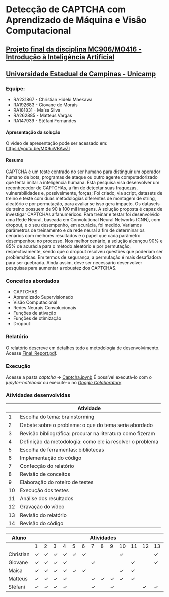 # Detecção de CAPTCHA com Aprendizado de Máquina e Visão Computacional

## <a href="https://www.ic.unicamp.br/~esther/teaching/2020s1/mc906/index.html">Projeto final da disciplina MC906/MO416 - Introdução à Inteligência Artificial</a>
## <a href="https://www.unicamp.br/unicamp/">Universidade Estadual de Campinas - Unicamp</a>

### Equipe:
* RA231867 - Christian Hideki Maekawa
* RA192683 - Giovane de Morais
* RA181831 - Maísa Silva 
* RA262885 - Matteus Vargas
* RA147939 - Stéfani Fernandes

#### Apresentação da solução

O vídeo de apresentação pode ser acessado em: https://youtu.be/MX9uiVBAwZI

#### Resumo

CAPTCHA é um teste centrado no ser humano para distinguir um operador humano de bots, programas de ataque ou outro agente computadorizado que tenta imitar a inteligência humana. Esta pesquisa visa desenvolver um reconhecedor de CAPTCHAs, a fim de detectar suas fraquezas, vulnerabilidades e, possivelmente, forças; Foi criado, via script, datasets de treino e teste com duas metodologias diferentes de montagem de string, aleatório e por permutação, para avaliar se isso gera impacto. Os datasets de treino possuem de 90 à 100 mil imagens. A solução proposta é capaz de investigar CAPTCHAs alfanuméricos. Para treinar e testar foi desenvolvido uma Rede Neural, baseada em Convolutional Neural Networks (CNN), com dropout, e o seu desempenho, em acurácia, foi medido. Variamos parâmetros de treinamento e da rede neural a fim de determinar os cenários com melhores resultados e o papel que cada parâmetro desempenhou no processo. Nos melhor cenário, a solução alcançou 90% e 85% de acurácia para o método aleatório e por permutação, respectivamente, sendo que o dropout resolveu questões que poderiam ser problemáticas. Em termos de segurança, a permutação é mais desafiadora para ser quebrada. Ainda assim, deve ser necessário desenvolver pesquisas para aumentar a robustez dos CAPTCHAS.

### Conceitos abordados
* CAPTCHAS
* Aprendizado Supervisionado
* Visão Computacional
* Redes Neurais Convolucionais
* Funções de ativação
* Funções de otimização
* Dropout

### Relatório

O relatório descreve em detalhes todo a metodologia de desenvolvimento. Acesse <a href="https://github.com/MatteusStranger/final_project_ia/blob/master/Final_Report.pdf">Final_Report.pdf</a>.

### Execução

Acesse a pasta *captcha* -> <a href="https://github.com/MatteusStranger/final_project_ia/blob/master/captcha/Captcha.ipynb">Captcha.ipynb</a>
É possível executá-lo com o *jupyter-notebook* ou execute-o no <a href="https://colab.research.google.com/github/MatteusStranger/final_project_ia/blob/master/captcha/Captcha.ipynb">*Google Colaboratory*</a>

### Atividades desenvolvidas

<table id="tg-jqkp6">
<thead>
  <tr>
    <th></th>
    <th>Atividade</th>
  </tr>
</thead>
<tbody>
  <tr>
    <td>1</td>
    <td>Escolha do tema: brainstorming</td>
  </tr>
  <tr>
    <td>2</td>
    <td>Debate sobre o problema: o que do tema seria abordado</td>
  </tr>
  <tr>
    <td>3</td>
    <td>Revisão bibliográfica: procurar na literatura como fizeram</td>
  </tr>
  <tr>
    <td>4</td>
    <td>Definição da metodologia: como ele ia resolver o problema</td>
  </tr>
  <tr>
    <td>5</td>
    <td>Escolha de ferramentas: bibliotecas</td>
  </tr>
  <tr>
    <td>6</td>
    <td>Implementação do código</td>
  </tr>
  <tr>
    <td>7</td>
    <td>Confecção do relatório</td>
  </tr>
  <tr>
    <td>8</td>
    <td>Revisão de conceitos</td>
  </tr>
  <tr>
    <td>9</td>
    <td>Elaboração do roteiro de testes</td>
  </tr>
  <tr>
    <td>10</td>
    <td>Execução dos testes</td>
  </tr>
  <tr>
    <td>11</td>
    <td>Análise dos resultados</td>
  </tr>
  <tr>
    <td>12</td>
    <td>Gravação do vídeo</td>
  </tr>
  <tr>
    <td>13</td>
    <td>Revisão do relatório</td>
  </tr>
  <tr>
    <td>14</td>
    <td>Revisão do código</td>
  </tr>
</tbody>
</table>

<table id="tg-xUXio">
<thead>
  <tr>
    <th>Aluno</th>
    <th colspan="14">Atividades</th>
  </tr>
</thead>
<tbody>
  <tr>
    <td></td>
    <td>1</td>
    <td>2</td>
    <td>3</td>
    <td>4</td>
    <td>5</td>
    <td>6</td>
    <td>7</td>
    <td>8</td>
    <td>9</td>
    <td>10</td>
    <td>11</td>
    <td>12</td>
    <td>13</td>
    <td>14</td>
  </tr>
  <tr>
    <td>Christian</td>
    <td>✓</td>
    <td>✓</td>
    <td>✓</td>
    <td>✓</td>
    <td>✓</td>
    <td>✓</td>
    <td></td>
    <td></td>
    <td></td>
    <td>✓</td>
    <td></td>
    <td></td>
    <td>✓</td>
    <td>✓</td>
  </tr>
  <tr>
    <td>Giovane</td>
    <td>✓</td>
    <td>✓</td>
    <td>✓</td>
    <td>✓</td>
    <td></td>
    <td></td>
    <td>✓</td>
    <td></td>
    <td></td>
    <td></td>
    <td>✓</td>
    <td></td>
    <td>✓</td>
    <td></td>
  </tr>
  <tr>
    <td>Maísa</td>
    <td>✓</td>
    <td>✓</td>
    <td>✓</td>
    <td>✓</td>
    <td>✓</td>
    <td>✓</td>
    <td></td>
    <td></td>
    <td></td>
    <td>✓</td>
    <td>✓</td>
    <td></td>
    <td></td>
    <td>✓</td>
  </tr>
  <tr>
    <td>Matteus</td>
    <td>✓</td>
    <td>✓</td>
    <td>✓</td>
    <td>✓</td>
    <td></td>
    <td></td>
    <td>✓</td>
    <td>✓</td>
    <td>✓</td>
    <td>✓</td>
    <td>✓</td>
    <td></td>
    <td></td>
    <td>✓</td>
  </tr>
  <tr>
    <td>Stéfani</td>
    <td>✓</td>
    <td>✓</td>
    <td>✓</td>
    <td>✓</td>
    <td></td>
    <td></td>
    <td>✓</td>
    <td></td>
    <td>✓</td>
    <td></td>
    <td></td>
    <td>✓</td>
    <td>✓</td>
    <td></td>
  </tr>
</tbody>
</table>
